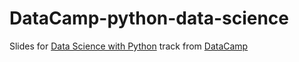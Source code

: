# DataCamp-python-data-science
Slides for [Data Science with Python](https://www.datacamp.com/tracks/data-scientist-with-python) track from [DataCamp](https://www.datacamp.com/)
